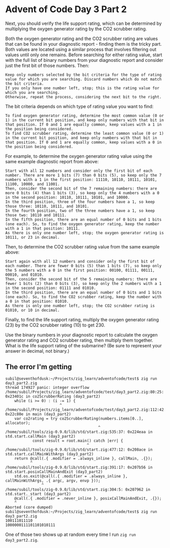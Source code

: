 # Advent of Code Day 3 Part 2

Next, you should verify the life support rating, which can be determined by multiplying the oxygen generator rating by the CO2 scrubber rating.

Both the oxygen generator rating and the CO2 scrubber rating are values that can be found in your diagnostic report - finding them is the tricky part. Both values are located using a similar process that involves filtering out values until only one remains. Before searching for either rating value, start with the full list of binary numbers from your diagnostic report and consider just the first bit of those numbers. Then:

    Keep only numbers selected by the bit criteria for the type of rating value for which you are searching. Discard numbers which do not match the bit criteria.
    If you only have one number left, stop; this is the rating value for which you are searching.
    Otherwise, repeat the process, considering the next bit to the right.

The bit criteria depends on which type of rating value you want to find:

    To find oxygen generator rating, determine the most common value (0 or 1) in the current bit position, and keep only numbers with that bit in that position. If 0 and 1 are equally common, keep values with a 1 in the position being considered.
    To find CO2 scrubber rating, determine the least common value (0 or 1) in the current bit position, and keep only numbers with that bit in that position. If 0 and 1 are equally common, keep values with a 0 in the position being considered.

For example, to determine the oxygen generator rating value using the same example diagnostic report from above:

    Start with all 12 numbers and consider only the first bit of each number. There are more 1 bits (7) than 0 bits (5), so keep only the 7 numbers with a 1 in the first position: 11110, 10110, 10111, 10101, 11100, 10000, and 11001.
    Then, consider the second bit of the 7 remaining numbers: there are more 0 bits (4) than 1 bits (3), so keep only the 4 numbers with a 0 in the second position: 10110, 10111, 10101, and 10000.
    In the third position, three of the four numbers have a 1, so keep those three: 10110, 10111, and 10101.
    In the fourth position, two of the three numbers have a 1, so keep those two: 10110 and 10111.
    In the fifth position, there are an equal number of 0 bits and 1 bits (one each). So, to find the oxygen generator rating, keep the number with a 1 in that position: 10111.
    As there is only one number left, stop; the oxygen generator rating is 10111, or 23 in decimal.

Then, to determine the CO2 scrubber rating value from the same example above:

    Start again with all 12 numbers and consider only the first bit of each number. There are fewer 0 bits (5) than 1 bits (7), so keep only the 5 numbers with a 0 in the first position: 00100, 01111, 00111, 00010, and 01010.
    Then, consider the second bit of the 5 remaining numbers: there are fewer 1 bits (2) than 0 bits (3), so keep only the 2 numbers with a 1 in the second position: 01111 and 01010.
    In the third position, there are an equal number of 0 bits and 1 bits (one each). So, to find the CO2 scrubber rating, keep the number with a 0 in that position: 01010.
    As there is only one number left, stop; the CO2 scrubber rating is 01010, or 10 in decimal.

Finally, to find the life support rating, multiply the oxygen generator rating (23) by the CO2 scrubber rating (10) to get 230.

Use the binary numbers in your diagnostic report to calculate the oxygen generator rating and CO2 scrubber rating, then multiply them together. What is the life support rating of the submarine? (Be sure to represent your answer in decimal, not binary.)


## The error I'm getting

```
subil@seventhofdusk:~/Projects/zig_learn/adventofcode/test$ zig run day3_part2.zig 
thread 174927 panic: integer overflow
/home/subil/Projects/zig_learn/adventofcode/test/day3_part2.zig:80:25: 0x23401c in co2ScrubberRating (day3_part2)
    while (i >= 0) : (i -= 1) {
                        ^
/home/subil/Projects/zig_learn/adventofcode/test/day3_part2.zig:112:42: 0x22c80e in main (day3_part2)
    var co2rating = try co2ScrubberRating(numbers.items[0..], allocator);
                                         ^
/home/subil/tools/zig-0.9.0/lib/std/start.zig:535:37: 0x224eaa in std.start.callMain (day3_part2)
            const result = root.main() catch |err| {
                                    ^
/home/subil/tools/zig-0.9.0/lib/std/start.zig:477:12: 0x208ace in std.start.callMainWithArgs (day3_part2)
    return @call(.{ .modifier = .always_inline }, callMain, .{});
           ^
/home/subil/tools/zig-0.9.0/lib/std/start.zig:391:17: 0x207b56 in std.start.posixCallMainAndExit (day3_part2)
    std.os.exit(@call(.{ .modifier = .always_inline }, callMainWithArgs, .{ argc, argv, envp }));
                ^
/home/subil/tools/zig-0.9.0/lib/std/start.zig:304:5: 0x207962 in std.start._start (day3_part2)
    @call(.{ .modifier = .never_inline }, posixCallMainAndExit, .{});
    ^
Aborted (core dumped)
subil@seventhofdusk:~/Projects/zig_learn/adventofcode/test$ zig run day3_part2.zig 
100111011110
1000000111101101010111 
```

One of those two shows up at random every time I run `zig run day3_part2.zig`.
